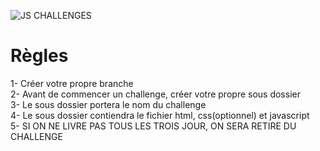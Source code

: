 ![JS CHALLENGES](https://user-images.githubusercontent.com/89929592/188266371-1a9030d6-d81c-42a2-8214-bfc9b6025bdf.png)


# Règles
1- Créer votre propre branche<br>
2- Avant de commencer un challenge, créer votre propre sous dossier<br>
3- Le sous dossier portera le nom du challenge<br>
4- Le sous dossier contiendra le fichier html, css(optionnel) et javascript<br>
5- SI ON NE LIVRE PAS TOUS LES TROIS JOUR, ON SERA RETIRE DU CHALLENGE
